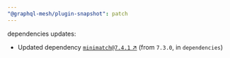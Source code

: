 ```yaml
---
"@graphql-mesh/plugin-snapshot": patch
---
```

dependencies updates:
  - Updated dependency [`minimatch@7.4.1` ↗︎](https://www.npmjs.com/package/minimatch/v/7.4.1) (from `7.3.0`, in `dependencies`)
